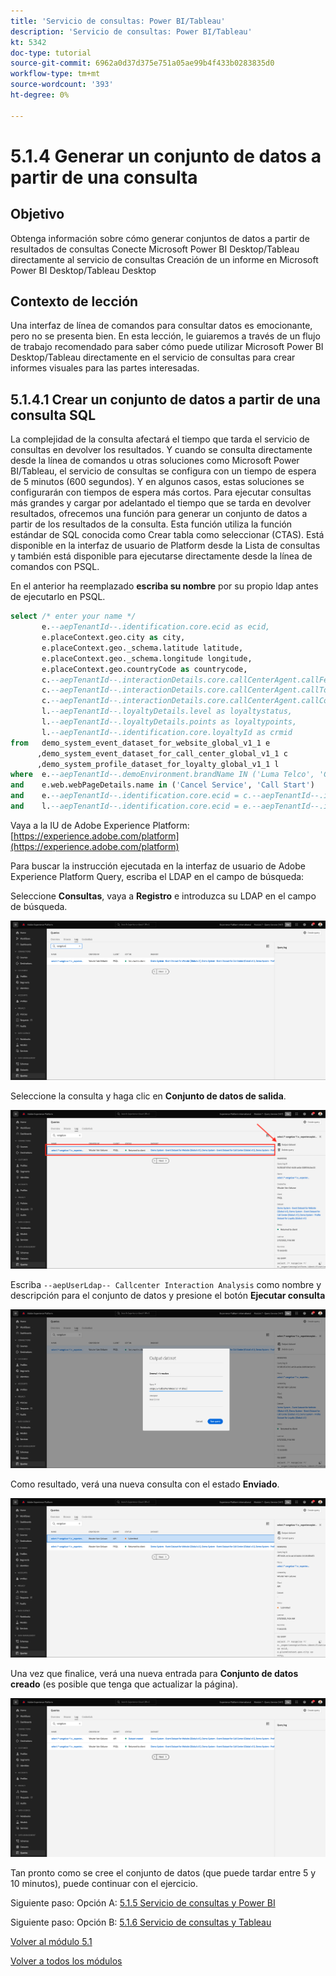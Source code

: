 ```yaml
---
title: 'Servicio de consultas: Power BI/Tableau'
description: 'Servicio de consultas: Power BI/Tableau'
kt: 5342
doc-type: tutorial
source-git-commit: 6962a0d37d375e751a05ae99b4f433b0283835d0
workflow-type: tm+mt
source-wordcount: '393'
ht-degree: 0%

---
```


# 5.1.4 Generar un conjunto de datos a partir de una consulta

## Objetivo

Obtenga información sobre cómo generar conjuntos de datos a partir de resultados de consultas
Conecte Microsoft Power BI Desktop/Tableau directamente al servicio de consultas
Creación de un informe en Microsoft Power BI Desktop/Tableau Desktop

## Contexto de lección

Una interfaz de línea de comandos para consultar datos es emocionante, pero no se presenta bien. En esta lección, le guiaremos a través de un flujo de trabajo recomendado para saber cómo puede utilizar Microsoft Power BI Desktop/Tableau directamente en el servicio de consultas para crear informes visuales para las partes interesadas.

## 5.1.4.1 Crear un conjunto de datos a partir de una consulta SQL

La complejidad de la consulta afectará el tiempo que tarda el servicio de consultas en devolver los resultados. Y cuando se consulta directamente desde la línea de comandos u otras soluciones como Microsoft Power BI/Tableau, el servicio de consultas se configura con un tiempo de espera de 5 minutos (600 segundos). Y en algunos casos, estas soluciones se configurarán con tiempos de espera más cortos. Para ejecutar consultas más grandes y cargar por adelantado el tiempo que se tarda en devolver resultados, ofrecemos una función para generar un conjunto de datos a partir de los resultados de la consulta. Esta función utiliza la función estándar de SQL conocida como Crear tabla como seleccionar (CTAS). Está disponible en la interfaz de usuario de Platform desde la Lista de consultas y también está disponible para ejecutarse directamente desde la línea de comandos con PSQL.

En el anterior ha reemplazado **escriba su nombre** por su propio ldap antes de ejecutarlo en PSQL.

```sql
select /* enter your name */
       e.--aepTenantId--.identification.core.ecid as ecid,
       e.placeContext.geo.city as city,
       e.placeContext.geo._schema.latitude latitude,
       e.placeContext.geo._schema.longitude longitude,
       e.placeContext.geo.countryCode as countrycode,
       c.--aepTenantId--.interactionDetails.core.callCenterAgent.callFeeling as callFeeling,
       c.--aepTenantId--.interactionDetails.core.callCenterAgent.callTopic as callTopic,
       c.--aepTenantId--.interactionDetails.core.callCenterAgent.callContractCancelled as contractCancelled,
       l.--aepTenantId--.loyaltyDetails.level as loyaltystatus,
       l.--aepTenantId--.loyaltyDetails.points as loyaltypoints,
       l.--aepTenantId--.identification.core.loyaltyId as crmid
from   demo_system_event_dataset_for_website_global_v1_1 e
      ,demo_system_event_dataset_for_call_center_global_v1_1 c
      ,demo_system_profile_dataset_for_loyalty_global_v1_1 l
where  e.--aepTenantId--.demoEnvironment.brandName IN ('Luma Telco', 'Citi Signal')
and    e.web.webPageDetails.name in ('Cancel Service', 'Call Start')
and    e.--aepTenantId--.identification.core.ecid = c.--aepTenantId--.identification.core.ecid
and    l.--aepTenantId--.identification.core.ecid = e.--aepTenantId--.identification.core.ecid;
```

Vaya a la IU de Adobe Experience Platform: [https://experience.adobe.com/platform](https://experience.adobe.com/platform)

Para buscar la instrucción ejecutada en la interfaz de usuario de Adobe Experience Platform Query, escriba el LDAP en el campo de búsqueda:

Seleccione **Consultas**, vaya a **Registro** e introduzca su LDAP en el campo de búsqueda.

![search-query-for-ctas.png](./images/search-query-for-ctas.png)

Seleccione la consulta y haga clic en **Conjunto de datos de salida**.

![search-query-for-ctas.png](./images/search-query-for-ctasa.png)

Escriba `--aepUserLdap-- Callcenter Interaction Analysis` como nombre y descripción para el conjunto de datos y presione el botón **Ejecutar consulta**

![create-ctas-dataset.png](./images/create-ctas-dataset.png)

Como resultado, verá una nueva consulta con el estado **Enviado**.

![ctas-query-submitted.png](./images/ctas-query-submitted.png)

Una vez que finalice, verá una nueva entrada para **Conjunto de datos creado** (es posible que tenga que actualizar la página).

![ctas-dataset-created.png](./images/ctas-dataset-created.png)

Tan pronto como se cree el conjunto de datos (que puede tardar entre 5 y 10 minutos), puede continuar con el ejercicio.

Siguiente paso: Opción A: [5.1.5 Servicio de consultas y Power BI](./ex5.md)

Siguiente paso: Opción B: [5.1.6 Servicio de consultas y Tableau](./ex6.md)

[Volver al módulo 5.1](./query-service.md)

[Volver a todos los módulos](../../../overview.md)
